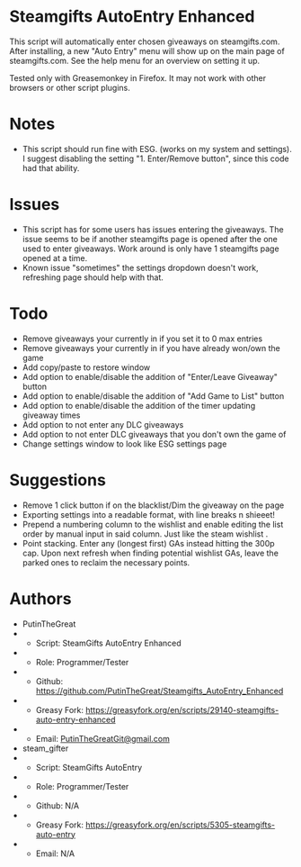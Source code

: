 # Steamgifts AutoEntry Enhanced

This script will automatically enter chosen giveaways on steamgifts.com. After installing, a new "Auto Entry" menu will show up on the main page of steamgifts.com. See the help menu for an overview on setting it up.

Tested only with Greasemonkey in Firefox. It may not work with other browsers or other script plugins.

# Notes

- This script should run fine with ESG. (works on my system and settings). I suggest disabling the setting "1.
  Enter/Remove button", since this code had that ability.

# Issues

- This script has for some users has issues entering the giveaways. The issue seems to be if another steamgifts page is opened after the one used to enter giveaways. Work around is only have 1 steamgifts page opened at a time.
- Known issue "sometimes" the settings dropdown doesn't work, refreshing page should help with that.

# Todo

- Remove giveaways your currently in if you set it to 0 max entries
- Remove giveaways your currently in if you have already won/own the game
- Add copy/paste to restore window
- Add option to enable/disable the addition of "Enter/Leave Giveaway" button
- Add option to enable/disable the addition of "Add Game to List" button
- Add option to enable/disable the addition of the timer updating giveaway times
- Add option to not enter any DLC giveaways
- Add option to not enter DLC giveaways that you don't own the game of
- Change settings window to look like ESG settings page

# Suggestions

- Remove 1 click button if on the blacklist/Dim the giveaway on the page
- Exporting settings into a readable format, with line breaks n shieeet!
- Prepend a numbering column to the wishlist and enable editing the list order by manual input in said column. Just like the steam wishlist .
- Point stacking. Enter any (longest first) GAs instead hitting the 300p cap. Upon next refresh when finding potential wishlist GAs, leave the parked ones to reclaim the necessary points.

# Authors

- PutinTheGreat
- - Script: SteamGifts AutoEntry Enhanced
- - Role: Programmer/Tester
- - Github: https://github.com/PutinTheGreat/Steamgifts_AutoEntry_Enhanced
- - Greasy Fork: https://greasyfork.org/en/scripts/29140-steamgifts-auto-entry-enhanced
- - Email: PutinTheGreatGit@gmail.com
- steam_gifter
- - Script: SteamGifts AutoEntry
- - Role: Programmer/Tester
- - Github: N/A
- - Greasy Fork: https://greasyfork.org/en/scripts/5305-steamgifts-auto-entry
- - Email: N/A
